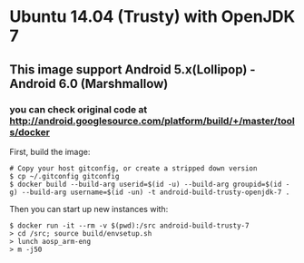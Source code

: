 # Ubuntu 14.04 (Trusty) with OpenJDK 7
## This image support Android 5.x(Lollipop) - Android 6.0 (Marshmallow)
### you can check original code at http://android.googlesource.com/platform/build/+/master/tools/docker

First, build the image:
```
# Copy your host gitconfig, or create a stripped down version
$ cp ~/.gitconfig gitconfig
$ docker build --build-arg userid=$(id -u) --build-arg groupid=$(id -g) --build-arg username=$(id -un) -t android-build-trusty-openjdk-7 .
```

Then you can start up new instances with:
```
$ docker run -it --rm -v $(pwd):/src android-build-trusty-7
> cd /src; source build/envsetup.sh
> lunch aosp_arm-eng
> m -j50 
```
